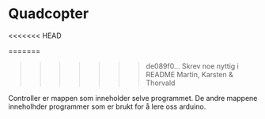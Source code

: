 Quadcopter
==========
<<<<<<< HEAD

=======
>>>>>>> de089f0... Skrev noe nyttig i README
Martin, Karsten &amp; Thorvald

Controller er mappen som inneholder selve programmet. De andre mappene inneholhder programmer som er brukt for å lere oss arduino.
